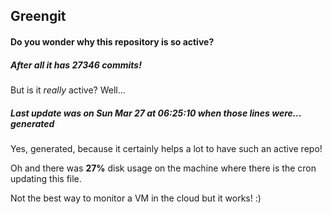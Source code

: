 ## Greengit

#### Do you wonder why this repository is so active?

##### After all it has 27346 commits!

But is it *really* active? Well...

##### Last update was on Sun Mar 27 at 06:25:10 when those lines were... generated

Yes, generated, because it certainly helps a lot to have such an active repo!

Oh and there was **27%** disk usage on the machine
where there is the cron updating this file.

Not the best way to monitor a VM in the cloud but it works! :)
